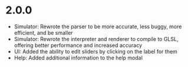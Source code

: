 # 2.0.0

- Simulator: Rewrote the parser to be more accurate, less buggy, more efficient, and be smaller
- Simulator: Rewrote the interpreter and renderer to compile to GLSL, offering better performance and increased accuracy
- UI: Added the ability to edit sliders by clicking on the label for them
- Help: Added additional information to the help modal